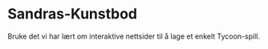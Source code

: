 # Sandras-Kunstbod
Bruke det vi har lært om interaktive nettsider til å lage et enkelt Tycoon-spill.
